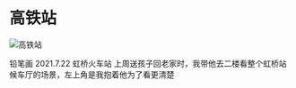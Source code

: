 # 高铁站

![高铁站](https://user-images.githubusercontent.com/13718575/126584407-d541b066-1f8c-4967-aa9d-e2703e7da3b7.jpeg)

铅笔画 2021.7.22 虹桥火车站 上周送孩子回老家时，我带他去二楼看整个虹桥站候车厅的场景，左上角是我抱着他为了看更清楚
